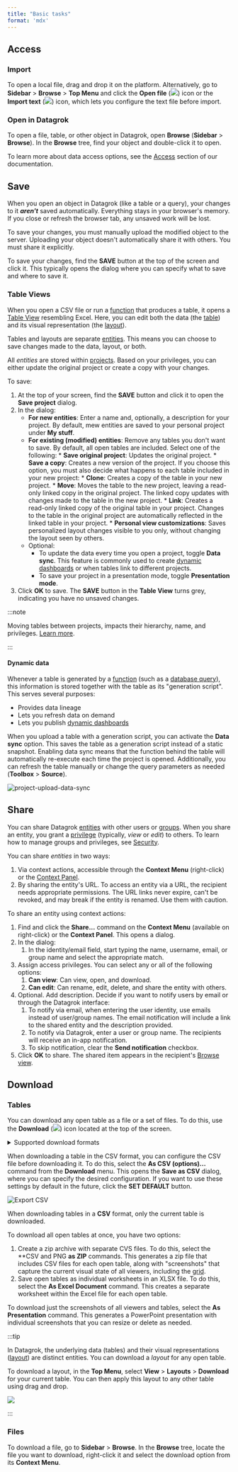 ```yaml
---
title: "Basic tasks"
format: 'mdx'
---
```


## Access

### Import

To open a local file, drag and drop it on the platform. Alternatively, go to
**Sidebar** > **Browse** > **Top Menu** and click the **Open file**
(![](../../../uploads/icons/open-file-con-temp.png)) icon or the **Import text**
(![](../../../uploads/icons/open-text-icon-temp.png)) icon, which lets you
configure the text file before import. 

### Open in Datagrok

To open a file, table, or other object in Datagrok, open **Browse** (**Sidebar** > **Browse**). In the **Browse** tree, find your object and double-click it to
open.

To learn more about data access options, see the
[Access](../../../access/access.md) section of our documentation.

## Save

When you open an object in Datagrok (like a table or a query), your changes to
it **_aren't_** saved automatically. Everything stays in your browser's memory. If you close or
refresh the browser tab, any unsaved work will be lost. 

To save your changes, you must manually upload the modified object to
the server. Uploading your object doesn't automatically share it with others. You
must share it explicitly.

To save your changes, find the **SAVE** button at the top of the screen and
click it. This typically opens the dialog where you can specify what to save and
where to save it.

### Table Views

When you open a CSV file or run a [function](../../concepts/functions/functions.md)
that produces a table, it opens a [Table View](../views/table-view.md) resembling Excel. Here, you can edit both the data
(the [table](../../concepts/objects.md)) and its visual representation (the
[layout](../../../visualize/view-layout.md)).

Tables and layouts are separate [entities](../../concepts/objects.md). This means you can
choose to save changes made to the data, layout, or both.

All _entities_ are stored within [projects](../../concepts/project/project.md).
Based on your privileges, you can either update the original project or create
a copy with your changes.

To save:

1. At the top of your screen, find the **SAVE** button and click it to open
   the **Save project** dialog.
1. In the dialog:
   * **For new entities**: Enter a name and, optionally, a
      description for your project. By default, mew entities are saved to your personal project under **My stuff**. 
   * **For existing (modified) entities**: Remove any tables you don't want to save. By default, all open tables are included. Select one of the following: 
          * **Save original project**: Updates the original project.
          * **Save a copy**: Creates a new version of the project. If you choose this option, you must also decide what happens to each table included in your new project:
              * **Clone**: Creates a copy of the table in your new project.
              * **Move**: Moves the table to the new project, leaving a read-only linked copy in the original project. The linked copy updates with changes made to the table in the new project.
              * **Link**: Creates a read-only linked copy of the original table in your project. Changes to the table in the original project are automatically reflected in the linked table in your project.
          * **Personal view customizations**: Saves personalized layout changes visible to you only, without changing the layout seen by others.
   * Optional:
      * To update the data every time you open a project, toggle **Data sync**.
         This feature is commonly used to create [dynamic dashboards](../../../access/databases/databases.md#creating-dynamic-dashboards-for-query-results)
         or when tables link to different projects.
      * To save your project in a presentation mode, toggle **Presentation mode**.
1. Click **OK** to save. The **SAVE** button in the **Table View** turns grey,
   indicating you have no unsaved changes.

:::note

Moving tables between projects, impacts their hierarchy, name, and privileges. [Learn more](../../concepts/project/project.md).

:::

#### Dynamic data

Whenever a table is generated by a [function](../../concepts/functions/functions.md) (such
as a [database query](../../../access/access.md#data-query)), this information
is stored together with the table as its "generation script". This serves
several purposes:

* Provides data lineage
* Lets you refresh data on demand
* Lets you publish [dynamic dashboards](../../../access/databases/databases.md#creating-dynamic-dashboards-for-query-results)

When you upload a table with a generation script, you can activate the **Data sync** option. This saves the table as a generation script instead of a static snapshot. Enabling data sync means that the function behind the table will automatically re-execute each time the project is opened. Additionally, you can refresh the table manually or change the query parameters as needed (**Toolbox** > **Source**).

![project-upload-data-sync](img/project-upload-data-sync.png)

## Share

You can share Datagrok [entities](../../concepts/objects.md) with other users or
[groups](../../../govern/group.md). When you share an entity, you grant a
[privilege](../../../govern/authorization.md) (typically, _view_ or _edit_) to others.
To learn how to manage groups and privileges, see
[Security](../../../govern/security.md).

You can share _entities_ in two ways:

1. Via context actions, accessible through the **Context Menu** (right-click) or
   the [Context Panel](../panels/panels.md#context-panel).
1. By sharing the entity's URL. To access an entity via a URL, the recipient
   needs appropriate permissions. The URL links never expire, can't be revoked,
   and may break if the entity is renamed. Use them with caution.

To share an entity using context actions:

1. Find and click the **Share...** command on the **Context Menu** (available on
   right-click) or the **Context Panel**. This opens a dialog.
1. In the dialog: 
   1. In the identity/email field, start typing the name, username,
      email, or group name and select the appropriate match.
1. Assign access privileges. You can select any
   or all of the following options:
   1. **Can view**: Can view, open, and download.
   1. **Can edit**: Can rename, edit, delete, and share the entity with others.
1. Optional. Add description. Decide if you want to notify users by email or
   through the Datagrok interface: 
   1. To notify via email, when entering the user identity, use emails instead of user/group names. The email notification will include a link to the shared entity and the description provided.
   1. To notify via Datagrok, enter a user or group name. The recipients will receive an in-app notification.
   1. To skip notification, clear the **Send notification** checkbox.
1. Click **OK** to share. The shared item appears in the recipient's [Browse view](../views/browse.md).

## Download

### Tables

You can download any open table as a file or a set of files. To do this, use the
**Download** (![](../../../uploads/icons/download-icon.png)) icon located at the
top of the screen.

<details>
<summary>Supported download formats</summary>

* CSV
* Excel documents (.xlsx)
* JSON
* PNG
* PowerPoint presentations (.pptx)
* Parquet
* Feather
* Fasta
* SDF (for tables containing molecules)

</details>

When downloading a table in the CSV format, you can configure the CSV file
before downloading it. To do this, select the **As CSV (options)...** command from the **Download** menu.
This opens the **Save as CSV** dialog, where you can specify the desired
configuration. If you want to use these settings by default in the future, click
the **SET DEFAULT** button.

![Export CSV](../../../uploads/pictures/export-csv.png "Export CSV")

When downloading tables in a **CSV** format, only the current table
is downloaded. 

To download all open tables at once, you have two options: 

1. Create a zip archive with separate CVS files. To do this, select the **CSV
and PNG **as ZIP** commands. This generates a zip file that includes CSV files for
each open table, along with "screenshots" that capture the current visual state
of all viewers, including the [grid](../../../visualize/viewers/grid.md).
1. Save open tables as individual worksheets in an XLSX file. To do this, select
   the **As Excel Document** command. This creates a separate worksheet within
   the Excel file for each open table.

To download just the screenshots of all viewers and tables, select the **As
Presentation** command. This generates a PowerPoint presentation with individual
screenshots that you can resize or delete as needed.

:::tip

In Datagrok, the underlying data (tables) and their visual representations
([layout](../../../visualize/view-layout.md)) are distinct entities. You can download a _layout_ for any
open table. 

To download a layout, in the **Top Menu**, select **View** > **Layouts** >
**Download** for your current table. You can then apply this layout to any other
table using drag and drop.

![](img/layout-drag-and-drop.gif)

:::

### Files

To download a file, go to **Sidebar** > **Browse**. In the **Browse** tree,
locate the file you want to download, right-click it and select the download
option from its **Context Menu**.